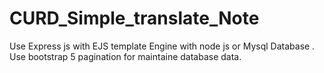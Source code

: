 # CURD_Simple_translate_Note
Use Express js with EJS template Engine with node js or Mysql Database . Use bootstrap 5 pagination for maintaine database data.
